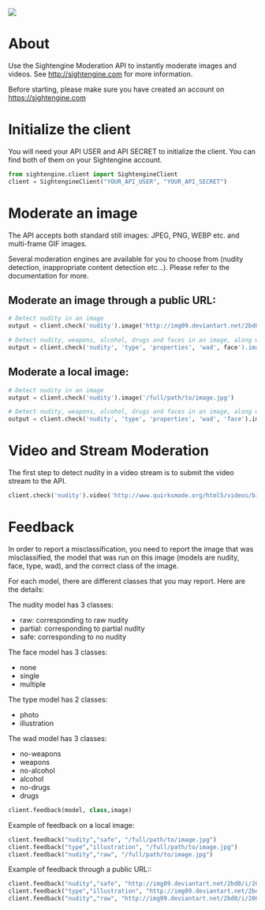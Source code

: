   <a href="https://travis-ci.org/Sightengine/client-python/">
   <img src="https://api.travis-ci.org/sightengine/client-python.svg?branch=master">
  </a>

# About

Use the Sightengine Moderation API to instantly moderate images and videos. See http://sightengine.com for more information.

Before starting, please make sure you have created an account on https://sightengine.com

# Initialize the client

You will need your API USER and API SECRET to initialize the client. You can find both of them on your Sightengine account.
```python
from sightengine.client import SightengineClient
client = SightengineClient("YOUR_API_USER", "YOUR_API_SECRET")
```

# Moderate an image

The API accepts both standard still images: JPEG, PNG, WEBP etc. and multi-frame GIF images.

Several moderation engines are available for you to choose from (nudity detection, inappropriate content detection etc...). Please refer to the documentation for more.

## Moderate an image through a public URL:

```python
# Detect nudity in an image
output = client.check('nudity').image('http://img09.deviantart.net/2bd0/i/2009/276/c/9/magic_forrest_wallpaper_by_goergen.jpg')

# Detect nudity, weapons, alcohol, drugs and faces in an image, along with image properties and type
output = client.check('nudity', 'type', 'properties', 'wad', face').image('http://img09.deviantart.net/2bd0/i/2009/276/c/9/magic_forrest_wallpaper_by_goergen.jpg')
```

## Moderate a local image:
```python
# Detect nudity in an image
output = client.check('nudity').image('/full/path/to/image.jpg')

# Detect nudity, weapons, alcohol, drugs and faces in an image, along with image properties and type
output = client.check('nudity', 'type', 'properties', 'wad', 'face').image('/full/path/to/image.jpg')
```

# Video and Stream Moderation
The first step to detect nudity in a video stream is to submit the video stream to the API.

```python
client.check('nudity').video('http://www.quirksmode.org/html5/videos/big_buck_bunny.webm', 'https://example.com/yourcallback')
```

# Feedback
In order to report a misclassification, you need to report the image that was misclassified, the model that was run on this image (models are nudity, face, type, wad), and the correct class of the image.

For each model, there are different classes that you may report. Here are the details:

The nudity model has 3 classes:
 * raw: corresponding to raw nudity
 * partial: corresponding to partial nudity
 * safe: corresponding to no nudity

The face model has 3 classes:
 * none
 * single
 * multiple
 
The type model has 2 classes:
* photo
* illustration

The wad model has 3 classes:
* no-weapons
* weapons
* no-alcohol
* alcohol
* no-drugs
* drugs
 
```python
client.feedback(model, class,image)
```
Example of feedback on a local image:
```python
client.feedback("nudity","safe", "/full/path/to/image.jpg")
client.feedback("type","illustration", "/full/path/to/image.jpg")
client.feedback("nudity","raw", "/full/path/to/image.jpg")
```
Example of feedback through a public URL::
```python
client.feedback("nudity","safe", "http://img09.deviantart.net/2bd0/i/2009/276/c/9/magic_forrest_wallpaper_by_goergen.jpg")
client.feedback("type","illustration", "http://img09.deviantart.net/2bd0/i/2009/276/c/9/magic_forrest_wallpaper_by_goergen.jpg")
client.feedback("nudity","raw", "http://img09.deviantart.net/2bd0/i/2009/276/c/9/magic_forrest_wallpaper_by_goergen.jpg")
```
